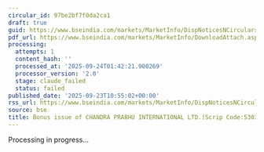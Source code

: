 ```yaml
---
circular_id: 97be2bf7f0da2ca1
draft: true
guid: https://www.bseindia.com/markets/MarketInfo/DispNoticesNCirculars.aspx?Noticeid={BA01168B-EBBC-4E55-9093-C7ED103B617F}&noticeno=20250923-13&dt=09/23/2025&icount=13&totcount=84&flag=0
pdf_url: https://www.bseindia.com/markets/MarketInfo/DownloadAttach.aspx?id=20250923-13&attachedId=d2c1146e-819f-42cc-88b7-e03a74d02f8a
processing:
  attempts: 1
  content_hash: ''
  processed_at: '2025-09-24T01:42:21.900269'
  processor_version: '2.0'
  stage: claude_failed
  status: failed
published_date: '2025-09-23T10:55:02+00:00'
rss_url: https://www.bseindia.com/markets/MarketInfo/DispNoticesNCirculars.aspx?Noticeid={BA01168B-EBBC-4E55-9093-C7ED103B617F}&noticeno=20250923-13&dt=09/23/2025&icount=13&totcount=84&flag=0
source: bse
title: Bonus issue of CHANDRA PRABHU INTERNATIONAL LTD.(Scrip Code:530309)
---
```


Processing in progress...